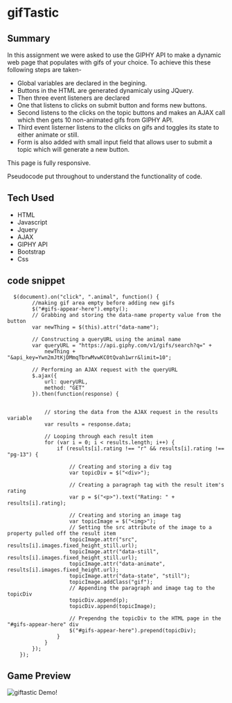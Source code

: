 # gifTastic

## Summary


In this assignment we were asked to use the GIPHY API to make a dynamic web page that populates with gifs of your choice.
To achieve this these following steps are taken-
* Global variables are declared in the begining.
* Buttons in the HTML are generated dynamicaly using JQuery.
* Then three event listeners are declared
* One that listens to clicks on submit button and forms new buttons.
* Second listens to the clicks on the topic buttons and makes an AJAX call which then gets 10 non-animated gifs from GIPHY API.
* Third event listerner listens to the clicks on gifs and toggles its state to either animate or still.
* Form is also added with small input field that allows user to submit a topic which will generate a new button.

This page is fully responsive.

Pseudocode put throughout to understand the functionality of code.

## Tech Used
* HTML
* Javascript
* Jquery
* AJAX
* GIPHY API
* Bootstrap
* Css 


## code snippet
```jquery
  $(document).on("click", ".animal", function() {
        //making gif area empty before adding new gifs
        $("#gifs-appear-here").empty();
        // Grabbing and storing the data-name property value from the button
        var newThing = $(this).attr("data-name");

        // Constructing a queryURL using the animal name
        var queryURL = "https://api.giphy.com/v1/gifs/search?q=" +
            newThing + "&api_key=Ywn2mJtKjDMmqTbrwMvwKC0tQvah1wrr&limit=10";

        // Performing an AJAX request with the queryURL
        $.ajax({
            url: queryURL,
            method: "GET"
        }).then(function(response) {


            // storing the data from the AJAX request in the results variable
            var results = response.data;

            // Looping through each result item
            for (var i = 0; i < results.length; i++) {
                if (results[i].rating !== "r" && results[i].rating !== "pg-13") {

                    // Creating and storing a div tag
                    var topicDiv = $("<div>");

                    // Creating a paragraph tag with the result item's rating
                    var p = $("<p>").text("Rating: " + results[i].rating);

                    // Creating and storing an image tag
                    var topicImage = $("<img>");
                    // Setting the src attribute of the image to a property pulled off the result item
                    topicImage.attr("src", results[i].images.fixed_height_still.url);
                    topicImage.attr("data-still", results[i].images.fixed_height_still.url);
                    topicImage.attr("data-animate", results[i].images.fixed_height.url);
                    topicImage.attr("data-state", "still");
                    topicImage.addClass("gif");
                    // Appending the paragraph and image tag to the topicDiv
                    topicDiv.append(p);
                    topicDiv.append(topicImage);

                    // Prependng the topicDiv to the HTML page in the "#gifs-appear-here" div
                    $("#gifs-appear-here").prepend(topicDiv);
                }
            }
        });
    });
```


## Game Preview

![giftastic Demo!](https://media.giphy.com/media/htYWjHLbmqTHsWbRQG/giphy.gif)
